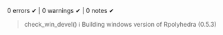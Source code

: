 0 errors ✔ | 0 warnings ✔ | 0 notes ✔
> check_win_devel()
ℹ Building windows version of Rpolyhedra (0.5.3)
